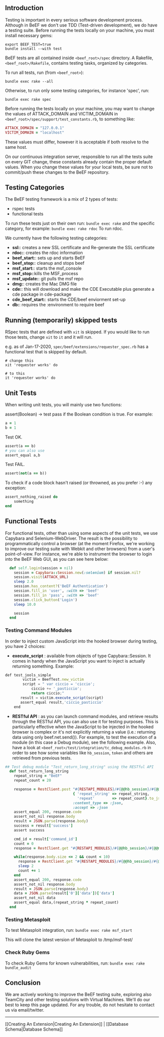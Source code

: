 ## Introduction
Testing is important in every serious software development process. Although in BeEF we don't use TDD (Test-driven development), we do have a testing suite. 
Before running the tests locally on your machine, you must install necessary gems:

```
export BEEF_TEST=true
bundle install --with test
```

BeEF tests are all contained inside `<beef_root>/spec` directory.
A Rakefile, `<beef_root>/Rakefile`, contains testing tasks, organized by categories.

To run all tests, run (from `<beef_root>`):

`bundle exec rake --all`

Otherwise, to run only some testing categories, for instance 'spec', run:

`bundle exec rake spec`

Before running the tests locally on your machine, you may want to change the values of ATTACK_DOMAIN and VICTIM_DOMAIN in `<beef_root>/spec/support/test_constants.rb`, to something like:

```ruby
ATTACK_DOMAIN = "127.0.0.1"
VICTIM_DOMAIN = "localhost"
```
These values must differ, however it is acceptable if both resolve to the same host.

On our continuous integration server, responsible to run all the tests suite on every GIT change, these constants already contain the proper default values. When you change these values for your local tests, be sure not to commit/push these changes to the BeEF repository.

## Testing Categories
The BeEF testing framework is a mix of 2 types of tests:
 - rspec tests
 - functional tests

To run these tests just on their own run:
`bundle exec rake`
and the specific category, for example:
`bundle exec rake rdoc`
To run rdoc.

We currently have the following testing categories:
- **ssl:**: creates a new SSL certificate and Re-generate the SSL certificate
- **rdoc:**: creates the rdoc information
- **beef_start:**: sets up and starts BeEF
- **beef_stop:**: cleanup and stops beef
- **msf_start:**: starts the msf_console
- **msf_stop:**:kills the MSF_process
- **msf_update:**: git pulls the msf repo
- **dmg:**: creates the Mac DMG file
- **cde:**: this will download and make the CDE Executable plus generate a cde package in cde-package
- **cde_beef_start:**: starts the CDE/beef enviorment set-up
- **db:**: requires the :environment to require beef

## Running (temporarily) skipped tests

RSpec tests that are defined with `xit` is skipped. If you would like to run those tests, change `xit` to `it` and it will run.

e.g. as of Jan-17-2020, `spec/beef/extensions/requester_spec.rb` has a functional test that is skipped by default.
```
# change this
xit 'requester works' do

# to this
it 'requester works' do
```


## Unit Tests
When writing unit tests, you will mainly use two functions:

assert(Boolean) -> test pass if the Boolean condition is true.
For example:

```ruby
a = 1
b = 1
```
Test OK.
```ruby
assert(a == b)
# you can also use
assert_equal a,b
```
Test FAIL.
```ruby
assert(not(a == b))
```
To check if a code block hasn't raised (or throwned, as you prefer :-) any exception:
```ruby
assert_nothing_raised do
    something
end
```
## Functional Tests

For functional tests, other than using some aspects of the unit tests, we use Capybara and Selenium-WebDriver. The result is the possibility to programmatically control a browser (at the moment Firefox, we're working to improve our testing suite with Webkit and other browsers) from a user's point-of-view. For instance, we're able to instrument the browser to login into the BeEF Web GUI, as you can see here below:
```ruby
  def self.login(session = nil)
    session = Capybara::Session.new(:selenium) if session.nil?
    session.visit(ATTACK_URL)
    sleep 2.0
    session.has_content?('BeEF Authentication')
    session.fill_in 'user', :with => 'beef'
    session.fill_in 'pass', :with => 'beef'
    session.click_button('Login')
    sleep 10.0

    session
  end
```
### Testing Command Modules
In order to inject custom JavaScript into the hooked browser during testing, you have 2 choices:
 - **execute_script** : available from objects of type Capybara::Session. It comes in handy when the JavaScript you want to inject is actually returning something. Example:
```javascript
def test_jools_simple
        victim = BeefTest.new_victim
        script = " var ciccio = 'ciccio';
            ciccio += '_pasticcio';
            return ciccio;"
       result = victim.execute_script(script)
       assert_equal result,'ciccio_pasticcio'
    end
```
 - **RESTful API** : as you can launch command modules, and retrieve results through the RESTful API, you can also use it for testing purposes. This is particularly effective when the JavaScript to be injected in the hooked browser is complex or it's not explicitly returning a value (i.e.: returning data using only beef.net.send()). For example, to test the execution of a module (in this case a Debug module), see the following example. Also, have a look at `<beef_root>/test/integration/tc_debug_modules.rb` in order to see how some variables like `hb_session`, `token` and others are retrieved from previous tests.

```ruby
## Test debug module "Test_return_long_string" using the RESTful API
  def test_return_long_string
    repeat_string = "BeEF"
    repeat_count = 20

    response = RestClient.post "#{RESTAPI_MODULES}/#{@@hb_session}/#{@@mod_debug_long_string}?token=#{@@token}",
                               { 'repeat_string' => repeat_string,
                                 'repeat'        => repeat_count}.to_json,
                               :content_type => :json,
                               :accept => :json
    assert_equal 200, response.code
    assert_not_nil response.body
    result = JSON.parse(response.body)
    success = result['success']
    assert success

    cmd_id = result['command_id']
    count = 0
    response = RestClient.get "#{RESTAPI_MODULES}/#{@@hb_session}/#{@@mod_debug_long_string}/#{cmd_id}?token=#{@@token}"

    while(response.body.size <= 2 && count < 10)
      response = RestClient.get "#{RESTAPI_MODULES}/#{@@hb_session}/#{@@mod_debug_long_string}/#{cmd_id}?token=#{@@token}"
      sleep 2
      count += 1
    end
    assert_equal 200, response.code
    assert_not_nil response.body
    result = JSON.parse(response.body)
    data = JSON.parse(result['0']['data'])['data']
    assert_not_nil data
    assert_equal data,(repeat_string * repeat_count)
  end
```

### Testing Metasploit

To test Metasploit integration, run:
`bundle exec rake msf_start`

This will clone the latest version of Metasploit to /tmp/msf-test/


### Check Ruby Gems

To check Ruby Gems for known vulnerabilities, run:
`bundle exec rake bundle_audit`



## Conclusion
We are actively working to improve the BeEF testing suite, exploring also TeamCity and other testing solutions with Virtual Machines. We'll do our best to keep this page updated. For any trouble, do not hesitate to contact us via email/twitter.

***
[[Creating An Extension|Creating An Extension]] | [[Database Schema|Database Schema]]